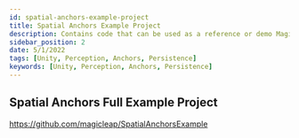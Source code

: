 ```yaml
---
id: spatial-anchors-example-project
title: Spatial Anchors Example Project
description: Contains code that can be used as a reference or demo Magic Leap 2's Spatial Anchors functionality.
sidebar_position: 2
date: 5/1/2022
tags: [Unity, Perception, Anchors, Persistence]
keywords: [Unity, Perception, Anchors, Persistence]
---
```


## Spatial Anchors Full Example Project

<https://github.com/magicleap/SpatialAnchorsExample>
